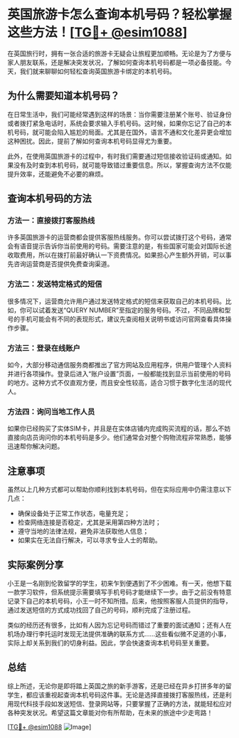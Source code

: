 # 英国旅游卡怎么查询本机号码？轻松掌握这些方法！[[TG💪+ @esim1088](https://t.me/s/esim1088)]

在英国旅行时，拥有一张合适的旅游卡无疑会让旅程更加顺畅。无论是为了方便与家人朋友联系，还是解决突发状况，了解如何查询本机号码都是一项必备技能。今天，我们就来聊聊如何轻松查询英国旅游卡绑定的本机号码。

## 为什么需要知道本机号码？

在日常生活中，我们可能经常遇到这样的场景：当你需要注册某个账号、验证身份或者拨打紧急电话时，系统会要求输入手机号码。这时候，如果你忘记了自己的本机号码，就可能会陷入尴尬的局面。尤其是在国外，语言不通和文化差异更会增加这种困扰。因此，提前了解如何查询本机号码显得尤为重要。

此外，在使用英国旅游卡的过程中，有时我们需要通过短信接收验证码或通知。如果没有及时查到本机号码，就可能导致错过重要信息。所以，掌握查询方法不仅能提升效率，还能避免不必要的麻烦。

## 查询本机号码的方法

### 方法一：直接拨打客服热线

许多英国旅游卡的运营商都会提供客服热线服务。你可以尝试拨打这个号码，通常会有语音提示告诉你当前使用的号码。需要注意的是，有些国家可能会对国际长途收取费用，所以在拨打前最好确认一下资费情况。如果担心产生额外开销，可以事先咨询运营商是否提供免费查询渠道。

### 方法二：发送特定格式的短信

很多情况下，运营商允许用户通过发送特定格式的短信来获取自己的本机号码。比如，你可以试着发送“QUERY NUMBER”至指定的服务号码。不过，不同品牌和型号的手机可能会有不同的表现形式，建议先查阅相关说明书或访问官网查看具体操作步骤。

### 方法三：登录在线账户

如今，大部分移动通信服务商都推出了官方网站及应用程序，供用户管理个人资料并进行各项操作。登录后进入“账户设置”页面，一般都能找到显示当前使用的号码的地方。这种方式不仅直观方便，而且安全性较高，适合习惯于数字化生活的现代人。

### 方法四：询问当地工作人员

如果你已经购买了实体SIM卡，并且是在实体店铺内完成购买流程的话，那么不妨直接向店员询问你的本机号码是多少。他们通常会对整个购物流程非常熟悉，能够迅速帮你解决问题。

## 注意事项

虽然以上几种方式都可以帮助你顺利找到本机号码，但在实际应用中仍需注意以下几点：

- 确保设备处于正常工作状态，电量充足；
- 检查网络连接是否稳定，尤其是采用第四种方法时；
- 遵守当地的法律法规，避免非法获取他人信息；
- 如果实在无法自行解决，可以寻求专业人士的帮助。

## 实际案例分享

小王是一名刚到伦敦留学的学生，初来乍到便遇到了不少困难。有一天，他想下载一款学习软件，但系统提示需要填写手机号码才能继续下一步。由于之前没有特意记录下自己的本机号码，小王一时不知所措。后来，他按照客服人员提供的指导，通过发送短信的方式成功找回了自己的号码，顺利完成了注册过程。

类似的经历还有很多，比如有人因为忘记号码而错过了重要的面试通知；还有人在机场办理行李托运时发现无法提供准确的联系方式……这些看似微不足道的小事，实际上却关系到我们的切身利益。因此，学会快速查询本机号码至关重要。

## 总结

综上所述，无论你是即将踏上英国之旅的新手游客，还是已经在异乡打拼多年的留学生，都应该重视起查询本机号码这件事。无论是选择直接拨打客服热线，还是利用现代科技手段如发送短信、登录网站等，只要掌握了正确的方法，就能轻松应对各种突发状况。希望这篇文章能对你有所帮助，在未来的旅途中少走弯路！

[[TG💪+ @esim1088](https://t.me/s/esim1088) ![Image](https://i.postimg.cc/4NQfJmqS/Snipaste-2025-05-13-00-14-12.png)]